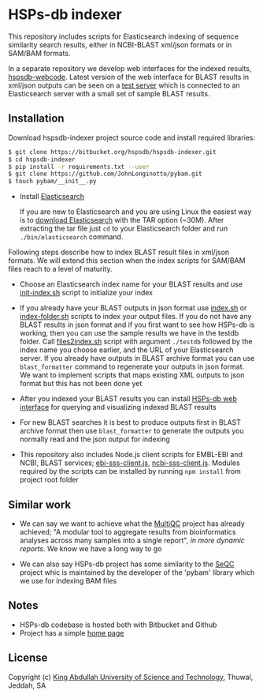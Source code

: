 # HSPs-db indexer

This repository includes scripts for Elasticsearch indexing of sequence
similarity search results, either in NCBI-BLAST xml/json formats
or in SAM/BAM formats.

In a separate repository we develop web interfaces for the indexed results,
[hspsdb-webcode](https://github.com/uludag/hspsdb-webcode).
Latest version of the web interface for BLAST results in xml/json outputs
can be seen on a [test server](http://hspsdb-test.herokuapp.com)
which is connected to an Elasticsearch server with a small set of sample
BLAST results.

## Installation

Download hspsdb-indexer project source code and install required libraries:
```bash
$ git clone https://bitbucket.org/hspsdb/hspsdb-indexer.git
$ cd hspsdb-indexer
$ pip install -r requirements.txt --user
$ git clone https://github.com/JohnLonginotto/pybam.git
$ touch pybam/__init__.py
```

* Install [Elasticsearch](https://www.elastic.co)

  If you are new to Elasticsearch and  you are using Linux
  the easiest way is to [download Elasticsearch](
  https://www.elastic.co/downloads/elasticsearch) with the TAR option (~30M).
  After extracting the tar file just `cd` to your Elasticsearch folder
  and run `./bin/elasticsearch` command.

Following steps describe how to index BLAST result files in xml/json formats. 
We will extend this section when the index scripts for SAM/BAM files reach
to a level of maturity.

* Choose an Elasticsearch index name for your BLAST results
  and use [init-index.sh](scripts/init-index.sh)
  script to initialize your index

* If you already have your BLAST outputs in json format use
  [index.sh](scripts/index.sh)
  or [index-folder.sh](scripts/files2index.sh) scripts
  to index your output files.
  If you do not have any BLAST results in json format and if you first want to
  see how HSPs-db is working,
  then you can use the sample results we have in the testdb folder.
  Call [files2index.sh](scripts/files2index.sh) script with argument `./testdb`
  followed by the index name you choose earlier, and the URL of your Elasticsearch
  server.
  If you already have outputs in BLAST archive format you can use
  `blast_formatter` command to regenerate your outputs in json format.
  We want to implement scripts that maps existing XML outputs to json format
  but this has not been done yet

* After you indexed your BLAST results you can install
 [HSPs-db web interface](https://github.com/uludag/hspsdb-webcode)
  for querying and visualizing indexed BLAST results

* For new BLAST searches it is best to produce outputs first in BLAST archive format
  then use `blast_formatter` to generate the outputs you normally read
  and the json output for indexing

* This repository also includes Node.js client scripts for EMBL-EBI and NCBI,
  BLAST services; [ebi-sss-client.js](scripts/ebi-sss-client.js),
  [ncbi-sss-client.js](scripts/ncbi-sss-client.js).
  Modules required by the scripts can be installed
  by running `npm install` from project root folder

## Similar work

* We can say we want to achieve what the [MultiQC](http://multiqc.info) project
  has already achieved; "A modular tool to aggregate results from bioinformatics
  analyses across many samples into a single report", _in more dynamic reports_.
  We know we have a long way to go

* We can also say HSPs-db project has some similarity to the
 [SeQC](https://github.com/JohnLonginotto/SeQC) project whic is maintained
 by the developer of the 'pybam' library which we use for indexing BAM files

## Notes

* HSPs-db codebase is hosted both with Bitbucket and Github
* Project has a simple [home page](https://bitbucket.org/hspsdb/hspsdb-indexer/wiki/Home)

## License

Copyright (c)
 [King Abdullah University of Science and Technology](https://www.kaust.edu.sa),
 Thuwal, Jeddah, SA
